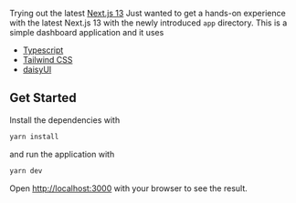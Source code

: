 Trying out the latest [Next.js 13](https://nextjs.org/blog/next-13)
Just wanted to get a hands-on experience with the latest Next.js 13 with the newly introduced `app` directory.
This is a simple dashboard application and it uses

- <a rel="me" href="https://www.typescriptlang.org/">Typescript</a>
- <a rel="me" href="https://tailwindcss.com/">Tailwind CSS</a>
- <a rel="me" href="https://fosstodon.org/@s0lution">daisyUI</a>


## Get Started

Install the dependencies with 
```bash
yarn install
```
and run the application with

```bash
yarn dev
```

Open [http://localhost:3000](http://localhost:3000) with your browser to see the result.
